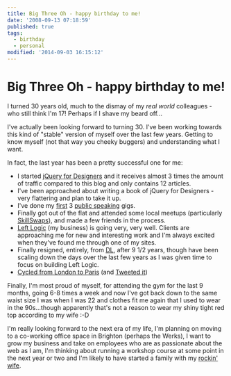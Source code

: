 ```yaml
---
title: Big Three Oh - happy birthday to me!
date: '2008-09-13 07:18:59'
published: true
tags:
  - birthday
  - personal
modified: '2014-09-03 16:15:12'
---
```

# Big Three Oh - happy birthday to me!

I turned 30 years old, much to the dismay of my *real world* colleagues - who still think I'm 17! Perhaps if I shave my beard off...


<!--more-->

I've actually been looking forward to turning 30.  I've been working towards this kind of "stable" version of myself over the last few years.  Getting to know myself (not that way you cheeky buggers) and understanding what I want.

In fact, the last year has been a pretty successful one for me:

* I started [jQuery for Designers](http://jqueryfordesigners.com/ "jQuery for Designers - Tutorials and screencasts") and it receives almost 3 times the amount of traffic compared to this blog and only contains 12 articles.
* I've been approached about writing a book of jQuery for Designers - very flattering and plan to take it up.
* I've done my [first](http://remysharp.com/2008/03/13/presenting-jquery-at-qcon/) 3 [public speaking](http://remysharp.com/2008/07/09/updated-jquery-talk/) gigs.
* Finally got out of the flat and attended some local meetups (particularly [SkillSwaps](http://skillswap-brighton.org/ "SkillSwap Brighton")), and made a few friends in the process.
* [Left Logic](http://leftlogic.com/ "Left Logic - Brighton web development and design consultancy") (my business) is going very, very well.  Clients are approaching me for new and interesting work and I'm always excited when they've found me through one of my sites.
* Finally resigned, entirely, from [DL](http://remysharp.com/about/), after 9 1/2 years, though have been scaling down the days over the last few years as I was given time to focus on building Left Logic.
* [Cycled from London to Paris](http://remysharp.com/2008/05/02/the-long-ride/) (and [Tweeted it](http://icanhaz.com/london2paristweet))

Finally, I'm most proud of myself, for attending the gym for the last 9 months, going 6-8 times a week and now I've got back down to the same waist size I was when I was 22 and clothes fit me again that I used to wear in the 90s...though apparently that's not a reason to wear my shiny tight red top according to my wife :-D

I'm really looking forward to the next era of my life, I'm planning on moving to a co-working office space in Brighton (perhaps the Werks), I want to grow my business and take on employees who are as passionate about the web as I am, I'm thinking about running a workshop course at some point in the next year or two and I'm likely to have started a family with my [rockin' wife](http://flickr.com/photos/remysharp/2268940118/in/set-72157600666145464/).
